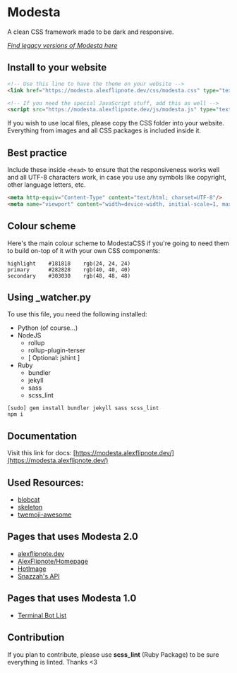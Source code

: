 # Modesta
A clean CSS framework made to be dark and responsive.

[_Find legacy versions of Modesta here_](https://modesta.alexflipnote.dev/legacy)

## Install to your website
```html
<!-- Use this line to have the theme on your website -->
<link href="https://modesta.alexflipnote.dev/css/modesta.css" type="text/css" rel="stylesheet">

<!-- If you need the special JavaScript stuff, add this as well -->
<script src="https://modesta.alexflipnote.dev/js/modesta.js" type="text/javascript" charset="utf-8"></script>
```
If you wish to use local files, please copy the CSS folder into your website.
Everything from images and all CSS packages is included inside it.

## Best practice
Include these inside `<head>` to ensure that the responsiveness works well and all UTF-8 characters work, in case you use any symbols like copyright, other language letters, etc.
```html
<meta http-equiv="Content-Type" content="text/html; charset=UTF-8"/>
<meta name="viewport" content="width=device-width, initial-scale=1, maximum-scale=1.0, user-scalable=no"/>
```

## Colour scheme
Here's the main colour scheme to ModestaCSS if you're going to need them to build on-top of it with your own CSS components:
```
highlight    #181818    rgb(24, 24, 24)
primary      #282828    rgb(40, 40, 40)
secondary    #303030    rgb(48, 48, 48)
```

## Using \_watcher.py
To use this file, you need the following installed:
- Python (of course...)
- NodeJS
  - rollup
  - rollup-plugin-terser
  - [ Optional: jshint ]
- Ruby
  - bundler
  - jekyll
  - sass
  - scss_lint
```
[sudo] gem install bundler jekyll sass scss_lint
npm i
```

## Documentation
Visit this link for docs: [https://modesta.alexflipnote.dev/](https://modesta.alexflipnote.dev/)

## Used Resources:
- [blobcat](https://discord.gg/nG8fy52)
- [skeleton](http://getskeleton.com/)
- [twemoji-awesome](https://github.com/ellekasai/twemoji-awesome)

## Pages that uses Modesta 2.0
- [alexflipnote.dev](https://alexflipnote.dev/)
- [AlexFlipnote/Homepage](https://alexflipnote.dev/homepage)
- [HotImage](https://github.com/Snazzah/HotImage)
- [Snazzah's API](https://api.snaz.in/docs)

## Pages that uses Modesta 1.0
- [Terminal Bot List](https://ls.terminal.ink/)

## Contribution
If you plan to contribute, please use **scss_lint** (Ruby Package) to be sure everything is linted.
Thanks <3

